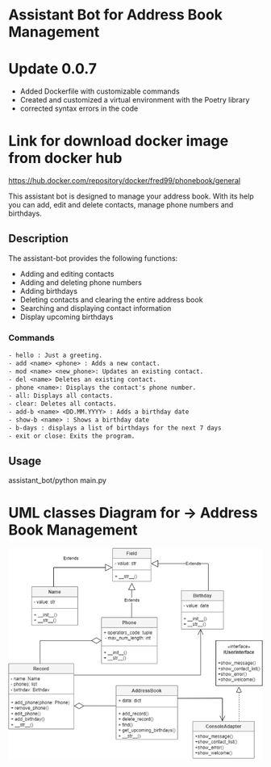 # Assistant Bot for Address Book Management 

# Update 0.0.7 
   - Added Dockerfile with customizable commands
   - Created and customized a virtual environment with the Poetry library
   - corrected syntax errors in the code

# Link for download docker image from docker hub
  https://hub.docker.com/repository/docker/fred99/phonebook/general

This assistant bot is designed to manage your address book. With its help you can add, edit and delete contacts, manage phone numbers and birthdays.

## Description

The assistant-bot provides the following functions:
- Adding and editing contacts
- Adding and deleting phone numbers
- Adding birthdays
- Deleting contacts and clearing the entire address book
- Searching and displaying contact information
- Display upcoming birthdays

### Commands

    - hello : Just a greeting.
    - add <name> <phone> : Adds a new contact.
    - mod <name> <new_phone>: Updates an existing contact.
    - del <name> Deletes an existing contact.
    - phone <name>: Displays the contact's phone number.
    - all: Displays all contacts.
    - clear: Deletes all contacts.  
    - add-b <name> <DD.MM.YYYY> : Adds a birthday date
    - show-b <name> : Shows a birthday date
    - b-days : displays a list of birthdays for the next 7 days
    - exit or close: Exits the program.

## Usage
assistant_bot/python main.py


# UML classes Diagram for -> Address Book Management
![UML_AddressBookAssistantBot](https://github.com/frederikibara/goit-algo-hw-09/blob/main/UML_AddressBookAssistantBot%20.png)

